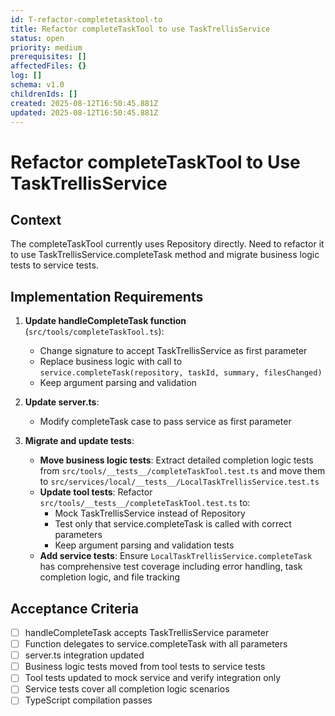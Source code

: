 ```yaml
---
id: T-refactor-completetasktool-to
title: Refactor completeTaskTool to use TaskTrellisService
status: open
priority: medium
prerequisites: []
affectedFiles: {}
log: []
schema: v1.0
childrenIds: []
created: 2025-08-12T16:50:45.881Z
updated: 2025-08-12T16:50:45.881Z
---
```


# Refactor completeTaskTool to Use TaskTrellisService

## Context

The completeTaskTool currently uses Repository directly. Need to refactor it to use TaskTrellisService.completeTask method and migrate business logic tests to service tests.

## Implementation Requirements

1. **Update handleCompleteTask function** (`src/tools/completeTaskTool.ts`):
   - Change signature to accept TaskTrellisService as first parameter
   - Replace business logic with call to `service.completeTask(repository, taskId, summary, filesChanged)`
   - Keep argument parsing and validation

2. **Update server.ts**:
   - Modify completeTask case to pass service as first parameter

3. **Migrate and update tests**:
   - **Move business logic tests**: Extract detailed completion logic tests from `src/tools/__tests__/completeTaskTool.test.ts` and move them to `src/services/local/__tests__/LocalTaskTrellisService.test.ts`
   - **Update tool tests**: Refactor `src/tools/__tests__/completeTaskTool.test.ts` to:
     - Mock TaskTrellisService instead of Repository
     - Test only that service.completeTask is called with correct parameters
     - Keep argument parsing and validation tests
   - **Add service tests**: Ensure `LocalTaskTrellisService.completeTask` has comprehensive test coverage including error handling, task completion logic, and file tracking

## Acceptance Criteria

- [ ] handleCompleteTask accepts TaskTrellisService parameter
- [ ] Function delegates to service.completeTask with all parameters
- [ ] server.ts integration updated
- [ ] Business logic tests moved from tool tests to service tests
- [ ] Tool tests updated to mock service and verify integration only
- [ ] Service tests cover all completion logic scenarios
- [ ] TypeScript compilation passes
